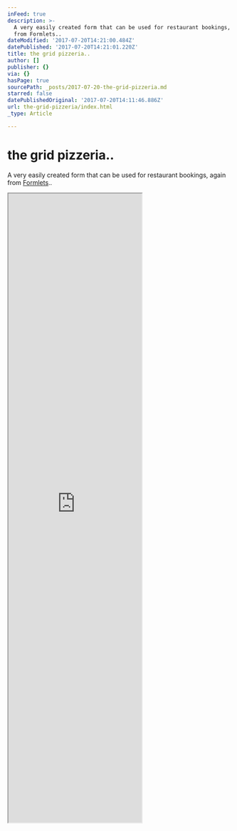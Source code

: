 ```yaml
---
inFeed: true
description: >-
  A very easily created form that can be used for restaurant bookings, again
  from Formlets..
dateModified: '2017-07-20T14:21:00.484Z'
datePublished: '2017-07-20T14:21:01.220Z'
title: the grid pizzeria..
author: []
publisher: {}
via: {}
hasPage: true
sourcePath: _posts/2017-07-20-the-grid-pizzeria.md
starred: false
datePublishedOriginal: '2017-07-20T14:11:46.886Z'
url: the-grid-pizzeria/index.html
_type: Article

---
```

# the grid pizzeria..

A very easily created form that can be used for restaurant bookings, again from [Formlets][0]..

<iframe src="https://the-grid.github.io/ed-userhtml/?g=eJw1y0EKwjAQheGrhAHd6aTgwkqnbsSCKxdeoG2mJtQQmYx6faXB5fcefxMm6SOb4AimJPHBmjdlA5NlJPCqz3xA_L_bMcUFGbWvr_W-uwznWxfcfMJjKUnlxes3VWAWD0kcC4EF8wlOPUFl7QqM53D3-tPOWmgbLHX7Bf7OMVE" height="1410" style=""></iframe>



[0]: https://formlets.com/?ref=gridtalk